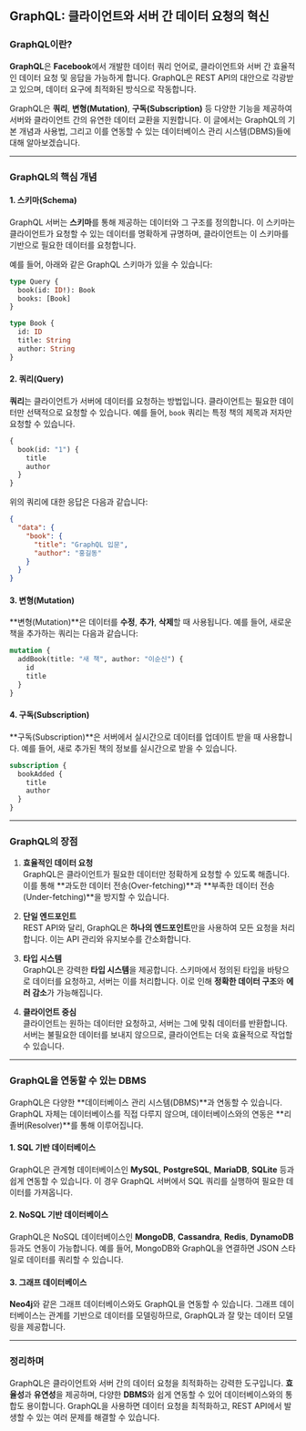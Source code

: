 ## GraphQL: 클라이언트와 서버 간 데이터 요청의 혁신

### GraphQL이란?

**GraphQL**은 **Facebook**에서 개발한 데이터 쿼리 언어로, 클라이언트와 서버 간 효율적인 데이터 요청 및 응답을 가능하게 합니다. GraphQL은 REST API의 대안으로 각광받고 있으며, 데이터 요구에 최적화된 방식으로 작동합니다. 

GraphQL은 **쿼리**, **변형(Mutation)**, **구독(Subscription)** 등 다양한 기능을 제공하여 서버와 클라이언트 간의 유연한 데이터 교환을 지원합니다. 이 글에서는 GraphQL의 기본 개념과 사용법, 그리고 이를 연동할 수 있는 데이터베이스 관리 시스템(DBMS)들에 대해 알아보겠습니다.

---

### GraphQL의 핵심 개념

#### 1. **스키마(Schema)**
GraphQL 서버는 **스키마**를 통해 제공하는 데이터와 그 구조를 정의합니다. 이 스키마는 클라이언트가 요청할 수 있는 데이터를 명확하게 규명하며, 클라이언트는 이 스키마를 기반으로 필요한 데이터를 요청합니다.

예를 들어, 아래와 같은 GraphQL 스키마가 있을 수 있습니다:

```graphql
type Query {
  book(id: ID!): Book
  books: [Book]
}

type Book {
  id: ID
  title: String
  author: String
}
```

#### 2. **쿼리(Query)**
**쿼리**는 클라이언트가 서버에 데이터를 요청하는 방법입니다. 클라이언트는 필요한 데이터만 선택적으로 요청할 수 있습니다. 예를 들어, `book` 쿼리는 특정 책의 제목과 저자만 요청할 수 있습니다.

```graphql
{
  book(id: "1") {
    title
    author
  }
}
```

위의 쿼리에 대한 응답은 다음과 같습니다:

```json
{
  "data": {
    "book": {
      "title": "GraphQL 입문",
      "author": "홍길동"
    }
  }
}
```

#### 3. **변형(Mutation)**
**변형(Mutation)**은 데이터를 **수정**, **추가**, **삭제**할 때 사용됩니다. 예를 들어, 새로운 책을 추가하는 쿼리는 다음과 같습니다:

```graphql
mutation {
  addBook(title: "새 책", author: "이순신") {
    id
    title
  }
}
```

#### 4. **구독(Subscription)**
**구독(Subscription)**은 서버에서 실시간으로 데이터를 업데이트 받을 때 사용합니다. 예를 들어, 새로 추가된 책의 정보를 실시간으로 받을 수 있습니다.

```graphql
subscription {
  bookAdded {
    title
    author
  }
}
```

---

### GraphQL의 장점

1. **효율적인 데이터 요청**  
   GraphQL은 클라이언트가 필요한 데이터만 정확하게 요청할 수 있도록 해줍니다. 이를 통해 **과도한 데이터 전송(Over-fetching)**과 **부족한 데이터 전송(Under-fetching)**을 방지할 수 있습니다.

2. **단일 엔드포인트**  
   REST API와 달리, GraphQL은 **하나의 엔드포인트**만을 사용하여 모든 요청을 처리합니다. 이는 API 관리와 유지보수를 간소화합니다.

3. **타입 시스템**  
   GraphQL은 강력한 **타입 시스템**을 제공합니다. 스키마에서 정의된 타입을 바탕으로 데이터를 요청하고, 서버는 이를 처리합니다. 이로 인해 **정확한 데이터 구조**와 **에러 감소**가 가능해집니다.

4. **클라이언트 중심**  
   클라이언트는 원하는 데이터만 요청하고, 서버는 그에 맞춰 데이터를 반환합니다. 서버는 불필요한 데이터를 보내지 않으므로, 클라이언트는 더욱 효율적으로 작업할 수 있습니다.

---

### GraphQL을 연동할 수 있는 DBMS

GraphQL은 다양한 **데이터베이스 관리 시스템(DBMS)**과 연동할 수 있습니다. GraphQL 자체는 데이터베이스를 직접 다루지 않으며, 데이터베이스와의 연동은 **리졸버(Resolver)**를 통해 이루어집니다.

#### 1. **SQL 기반 데이터베이스**
GraphQL은 관계형 데이터베이스인 **MySQL**, **PostgreSQL**, **MariaDB**, **SQLite** 등과 쉽게 연동할 수 있습니다. 이 경우 GraphQL 서버에서 SQL 쿼리를 실행하여 필요한 데이터를 가져옵니다.

#### 2. **NoSQL 기반 데이터베이스**
GraphQL은 NoSQL 데이터베이스인 **MongoDB**, **Cassandra**, **Redis**, **DynamoDB** 등과도 연동이 가능합니다. 예를 들어, MongoDB와 GraphQL을 연결하면 JSON 스타일로 데이터를 쿼리할 수 있습니다.

#### 3. **그래프 데이터베이스**
**Neo4j**와 같은 그래프 데이터베이스와도 GraphQL을 연동할 수 있습니다. 그래프 데이터베이스는 관계를 기반으로 데이터를 모델링하므로, GraphQL과 잘 맞는 데이터 모델링을 제공합니다.

---

### 정리하며

GraphQL은 클라이언트와 서버 간의 데이터 요청을 최적화하는 강력한 도구입니다. **효율성**과 **유연성**을 제공하며, 다양한 **DBMS**와 쉽게 연동할 수 있어 데이터베이스와의 통합도 용이합니다. GraphQL을 사용하면 데이터 요청을 최적화하고, REST API에서 발생할 수 있는 여러 문제를 해결할 수 있습니다.
